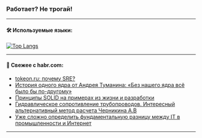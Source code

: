 ### Работает? Не трогай!

---
<!--
#### 🛠️ Technical stack:

![Java](https://img.shields.io/badge/Java-informational?logo=Oracle&style=flat&logoColor=white&color=FF4500)
![Kotlin](https://img.shields.io/badge/Kotlin-informational?logo=Kotlin&style=flat&logoColor=white&color=774D97)
![TS](https://img.shields.io/badge/TypeScript-informational?logo=typeScript&style=flat&logoColor=black&color=017acc)
![Python](https://img.shields.io/badge/Python-informational?logo=Python&style=flat&logoColor=black&color=ffdd54) <br>
![Spring](https://img.shields.io/badge/Spring-informational?logo=Spring&style=flat&logoColor=white&color=6DB33F) 
![SpringBoot](https://img.shields.io/badge/SpringBoot-informational?logo=SpringBoot&style=flat&logoColor=white&color=6DB33F)
![Nest](https://img.shields.io/badge/NestJS-informational?logo=NestJS&style=flat&logoColor=white&color=E0234E) 
![NodeJS](https://img.shields.io/badge/NodeJS-informational?logo=node.js&style=flat&logoColor=white&color=70A760)<br>
![PostgreSQL](https://img.shields.io/badge/PostgreSQL-informational?logo=PostgreSQL&style=flat&logoColor=white&color=DAA520)
![MongoDB](https://img.shields.io/badge/MongoDB-informational?logo=MongoDB&style=flat&logoColor=white&color=870000)
![Apache](https://img.shields.io/badge/Apache-informational?logo=apache&style=flat&logoColor=white&color=f74e28)

___ 
-->

#### 🛠️ Используемые языки:

[![Top Langs](https://github-readme-stats-u2qms2cxw-advtsettinggmailcoms-projects.vercel.app/api/top-langs/?username=zloylis&langs_count=10&hide_title=true&title_color=e6edf3&size_weight=0.5&count_weight=0.5&layout=compact&hide_progress=true&hide_border=true&theme=dracula)](https://github.com/zloylis)

<!---


####  :octocat:&nbsp;&nbsp; Статистика:

![GitHub stats](https://github-readme-stats-u2qms2cxw-advtsettinggmailcoms-projects.vercel.app/api?username=zloylis&show_icons=true&hide_border=true&theme=dracula&title_color=e6edf3&include_all_commits=true&count_private=true&hide_rank=false&hide_title=true&rank_icon=github)
-->
---

#### 💬 Свежее с habr.com:

<!-- BLOG-POST-LIST:START -->
- [tokeon.ru: почему SRE?](https://habr.com/ru/articles/849366/?utm_source=habrahabr&utm_medium=rss&utm_campaign=849366)
- [История одного ядра от Андрея Туманина: «Без нашего ядра всё было бы по-другому»](https://habr.com/ru/companies/ascon/articles/843768/?utm_source=habrahabr&utm_medium=rss&utm_campaign=843768)
- [Принципы SOLID на примерах из жизни и разработки](https://habr.com/ru/articles/849350/?utm_source=habrahabr&utm_medium=rss&utm_campaign=849350)
- [Гидравлическое сопротивление трубопроводов. Интересный альтернативный метод расчета Черникина А.В](https://habr.com/ru/articles/849302/?utm_source=habrahabr&utm_medium=rss&utm_campaign=849302)
- [Уже сложно определить фундаментальную разницу между IT в промышленности и Интернет](https://habr.com/ru/companies/oleg-bunin/articles/849290/?utm_source=habrahabr&utm_medium=rss&utm_campaign=849290)
<!-- BLOG-POST-LIST:END -->

---
